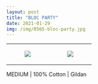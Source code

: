 ```yaml
---
layout: post
title: "BLOC PARTY"
date: 2021-01-29
img: /img/0565-bloc-party.jpg
---
```




<table style="width:100%;"><tr><td style="vertical-align:top;">
      <figure class="tmblr-full" data-orig-height="2048" data-orig-width="1365" data-orig-src="https://concertshirts.netlify.app/shirts/0565/0565-01.jpg"><img src="https://64.media.tumblr.com/f352070f6f3425bd9a03a932309a9f32/0fa600e129ce03db-7f/s540x810/deef18f717d828b5b213102dfddf410c1c5217cb.jpg" data-orig-height="2048" data-orig-width="1365" data-orig-src="https://concertshirts.netlify.app/shirts/0565/0565-01.jpg"/></figure></td>
    <td style="vertical-align:top;">
      <figure class="tmblr-full" data-orig-height="2048" data-orig-width="1365" data-orig-src="https://concertshirts.netlify.app/shirts/0565/0565-02.jpg"><img src="https://64.media.tumblr.com/0ac8910150f8cd3c540cdbc61abaced6/0fa600e129ce03db-22/s540x810/220d5acf784fd7ca05c5aceae1d335c3aeb0118b.jpg" data-orig-height="2048" data-orig-width="1365" data-orig-src="https://concertshirts.netlify.app/shirts/0565/0565-02.jpg"/></figure></td>
  </tr></table><p>
  MEDIUM | 100% Cotton | Gildan
</p>

